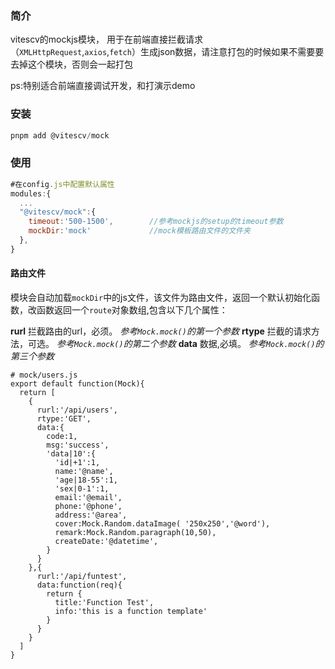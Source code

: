 ### 简介

vitescv的mockjs模块， 用于在前端直接拦截请求（`XMLHttpRequest`,`axios`,`fetch`）生成json数据，请注意打包的时候如果不需要要去掉这个模块，否则会一起打包

ps:特别适合前端直接调试开发，和打演示demo

### 安装

```js
pnpm add @vitescv/mock
```

### 使用

```js
#在config.js中配置默认属性
modules:{
  ...
  "@vitescv/mock":{
    timeout:'500-1500',        //参考mockjs的setup的timeout参数
    mockDir:'mock'             //mock模板路由文件的文件夹
  },
}
```

#### 路由文件

模块会自动加载`mockDir`中的js文件，该文件为路由文件，返回一个默认初始化函数，改函数返回一个`route`对象数组,包含以下几个属性：

**rurl** 拦截路由的url，必须。    *参考`Mock.mock()`的第一个参数*
**rtype** 拦截的请求方法，可选。  *参考`Mock.mock()`的第二个参数*
**data** 数据,必填。             *参考`Mock.mock()`的第三个参数*

```
# mock/users.js
export default function(Mock){
  return [
    {
      rurl:'/api/users',
      rtype:'GET',
      data:{
        code:1,
        msg:'success',
        'data|10':{
          'id|+1':1,
          name:'@name',
          'age|18-55':1,
          'sex|0-1':1,
          email:'@email',
          phone:'@phone',
          address:'@area',
          cover:Mock.Random.dataImage( '250x250','@word'),
          remark:Mock.Random.paragraph(10,50),
          createDate:'@datetime',
        }
      }
    },{
      rurl:'/api/funtest',
      data:function(req){
        return {
          title:'Function Test',
          info:'this is a function template'
        }
      }
    }
  ]
}

```